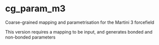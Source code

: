 # cg_param_m3
Coarse-grained mapping and parametrisation for the Martini 3 forcefield

This version requires a mapping to be input, and generates bonded and non-bonded parameters
